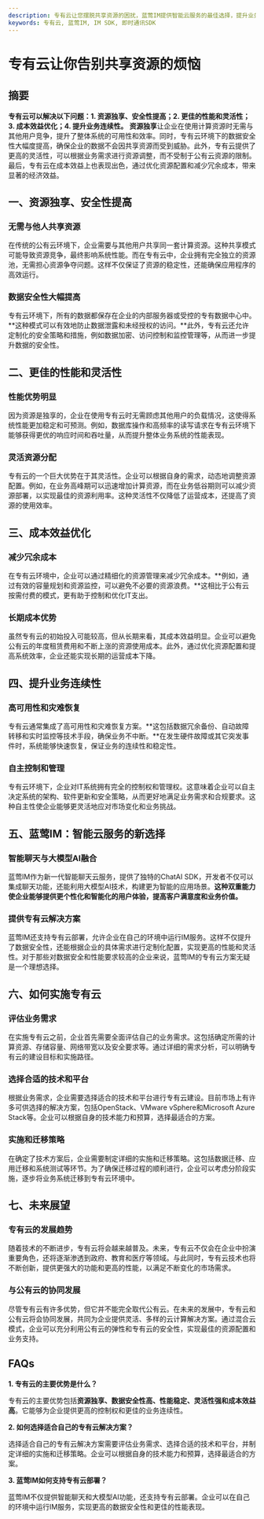 ```yaml
---
description: 专有云让您摆脱共享资源的困扰，蓝莺IM提供智能云服务的最佳选择，提升业务连续性和安全性，实施专有云的方法和未来展望。
keywords: 专有云, 蓝莺IM, IM SDK, 即时通讯SDK
---
```

# 专有云让你告别共享资源的烦恼

## 摘要

**专有云可以解决以下问题：1. 资源独享、安全性提高；2. 更佳的性能和灵活性；3. 成本效益优化；4. 提升业务连续性。** **资源独享**让企业在使用计算资源时无需与其他用户竞争，提升了整体系统的可用性和效率。同时，专有云环境下的数据安全性大幅度提高，确保企业的数据不会因共享资源而受到威胁。此外，专有云提供了更高的灵活性，可以根据业务需求进行资源调整，而不受制于公有云资源的限制。最后，专有云在成本效益上也表现出色，通过优化资源配置和减少冗余成本，带来显著的经济效益。

## 一、资源独享、安全性提高

### 无需与他人共享资源

在传统的公有云环境下，企业需要与其他用户共享同一套计算资源。这种共享模式可能导致资源竞争，最终影响系统性能。而在专有云中，企业拥有完全独立的资源池，无需担心资源争夺问题。这样不仅保证了资源的稳定性，还能确保应用程序的高效运行。

### 数据安全性大幅提高

专有云环境下，所有的数据都保存在企业的内部服务器或受控的专有数据中心中。**这种模式可以有效地防止数据泄露和未经授权的访问。**此外，专有云还允许定制化的安全策略和措施，例如数据加密、访问控制和监控管理等，从而进一步提升数据的安全性。

## 二、更佳的性能和灵活性

### 性能优势明显

因为资源是独享的，企业在使用专有云时无需顾虑其他用户的负载情况，这使得系统性能更加稳定和可预测。例如，数据库操作和高频率的读写请求在专有云环境下能够获得更优的响应时间和吞吐量，从而提升整体业务系统的性能表现。

### 灵活资源分配

专有云的一个巨大优势在于其灵活性。企业可以根据自身的需求，动态地调整资源配置。例如，在业务高峰期可以迅速增加计算资源，而在业务低谷期则可以减少资源部署，以实现最佳的资源利用率。这种灵活性不仅降低了运营成本，还提高了资源的使用效率。

## 三、成本效益优化

### 减少冗余成本

在专有云环境中，企业可以通过精细化的资源管理来减少冗余成本。**例如，通过有效的容量规划和资源监控，可以避免不必要的资源浪费。**这相比于公有云按需付费的模式，更有助于控制和优化IT支出。

### 长期成本优势

虽然专有云的初始投入可能较高，但从长期来看，其成本效益明显。企业可以避免公有云的年度租赁费用和不断上涨的资源使用成本。此外，通过优化资源配置和提高系统效率，企业还能实现长期的运营成本下降。

## 四、提升业务连续性

### 高可用性和灾难恢复

专有云通常集成了高可用性和灾难恢复方案。**这包括数据冗余备份、自动故障转移和实时监控等技术手段，确保业务不中断。**在发生硬件故障或其它突发事件时，系统能够快速恢复，保证业务的连续性和稳定性。

### 自主控制和管理

专有云环境下，企业对IT系统拥有完全的控制权和管理权。这意味着企业可以自主决定系统的架构、软件更新和安全策略，从而更好地满足业务需求和合规要求。这种自主性使企业能够更灵活地应对市场变化和业务挑战。

## 五、蓝莺IM：智能云服务的新选择

### 智能聊天与大模型AI融合

蓝莺IM作为新一代智能聊天云服务，提供了独特的ChatAI SDK，开发者不仅可以集成聊天功能，还能利用大模型AI技术，构建更为智能的应用场景。**这种双重能力使企业能够提供更个性化和智能化的用户体验，提高客户满意度和业务价值。**

### 提供专有云解决方案

蓝莺IM还支持专有云部署，允许企业在自己的环境中运行IM服务。这样不仅提升了数据安全性，还能根据企业的具体需求进行定制化配置，实现更高的性能和灵活性。对于那些对数据安全和性能要求较高的企业来说，蓝莺IM的专有云方案无疑是一个理想选择。

## 六、如何实施专有云

### 评估业务需求

在实施专有云之前，企业首先需要全面评估自己的业务需求。这包括确定所需的计算资源、存储容量、网络带宽以及安全要求等。通过详细的需求分析，可以明确专有云的建设目标和实施路径。

### 选择合适的技术和平台

根据业务需求，企业需要选择适合的技术和平台进行专有云建设。目前市场上有许多可供选择的解决方案，包括OpenStack、VMware vSphere和Microsoft Azure Stack等。企业可以根据自身的技术能力和预算，选择最适合的方案。

### 实施和迁移策略

在确定了技术方案后，企业需要制定详细的实施和迁移策略。这包括数据迁移、应用迁移和系统测试等环节。为了确保迁移过程的顺利进行，企业可以考虑分阶段实施，逐步将业务系统迁移到专有云环境中。

## 七、未来展望

### 专有云的发展趋势

随着技术的不断进步，专有云将会越来越普及。未来，专有云不仅会在企业中扮演重要角色，还将逐渐渗透到政府、教育和医疗等领域。与此同时，专有云技术也将不断创新，提供更强大的功能和更高的性能，以满足不断变化的市场需求。

### 与公有云的协同发展

尽管专有云有许多优势，但它并不能完全取代公有云。在未来的发展中，专有云和公有云将会协同发展，共同为企业提供灵活、多样的云计算解决方案。通过混合云模式，企业可以充分利用公有云的弹性和专有云的安全性，实现最佳的资源配置和业务支持。

## FAQs

**1. 专有云的主要优势是什么？**

专有云的主要优势包括**资源独享、数据安全性高、性能稳定、灵活性强和成本效益高**。它能够为企业提供更高的控制权和更佳的业务连续性。

**2. 如何选择适合自己的专有云解决方案？**

选择适合自己的专有云解决方案需要评估业务需求、选择合适的技术和平台，并制定详细的实施和迁移策略。企业可以根据自身的技术能力和预算，选择最适合的方案。

**3. 蓝莺IM如何支持专有云部署？**

蓝莺IM不仅提供智能聊天和大模型AI功能，还支持专有云部署。企业可以在自己的环境中运行IM服务，实现更高的数据安全性和更佳的性能表现。